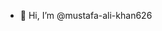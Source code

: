 - 👋 Hi, I’m @mustafa-ali-khan626

<!---
mustafa-ali-khan626/mustafa-ali-khan626 is a ✨ special ✨ repository because its `README.md` (this file) appears on your GitHub profile.
You can click the Preview link to take a look at your changes.
--->
